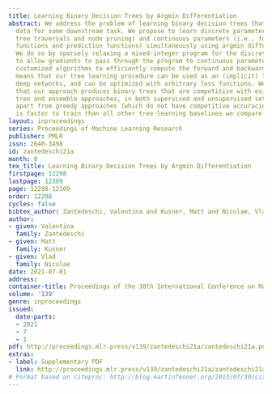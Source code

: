 ```yaml
---
title: Learning Binary Decision Trees by Argmin Differentiation
abstract: We address the problem of learning binary decision trees that partition
  data for some downstream task. We propose to learn discrete parameters (i.e., for
  tree traversals and node pruning) and continuous parameters (i.e., for tree split
  functions and prediction functions) simultaneously using argmin differentiation.
  We do so by sparsely relaxing a mixed-integer program for the discrete parameters,
  to allow gradients to pass through the program to continuous parameters. We derive
  customized algorithms to efficiently compute the forward and backward passes. This
  means that our tree learning procedure can be used as an (implicit) layer in arbitrary
  deep networks, and can be optimized with arbitrary loss functions. We demonstrate
  that our approach produces binary trees that are competitive with existing single
  tree and ensemble approaches, in both supervised and unsupervised settings. Further,
  apart from greedy approaches (which do not have competitive accuracies), our method
  is faster to train than all other tree-learning baselines we compare with.
layout: inproceedings
series: Proceedings of Machine Learning Research
publisher: PMLR
issn: 2640-3498
id: zantedeschi21a
month: 0
tex_title: Learning Binary Decision Trees by Argmin Differentiation
firstpage: 12298
lastpage: 12309
page: 12298-12309
order: 12298
cycles: false
bibtex_author: Zantedeschi, Valentina and Kusner, Matt and Niculae, Vlad
author:
- given: Valentina
  family: Zantedeschi
- given: Matt
  family: Kusner
- given: Vlad
  family: Niculae
date: 2021-07-01
address:
container-title: Proceedings of the 38th International Conference on Machine Learning
volume: '139'
genre: inproceedings
issued:
  date-parts:
  - 2021
  - 7
  - 1
pdf: http://proceedings.mlr.press/v139/zantedeschi21a/zantedeschi21a.pdf
extras:
- label: Supplementary PDF
  link: http://proceedings.mlr.press/v139/zantedeschi21a/zantedeschi21a-supp.pdf
# Format based on citeproc: http://blog.martinfenner.org/2013/07/30/citeproc-yaml-for-bibliographies/
---
```

